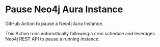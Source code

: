 # Pause Neo4j Aura Instance

GitHub Action to pause a Neo4j Aura Instance.

This Action runs automatically following a cron schedule and leverages Neo4j REST API to pause a running instance.
